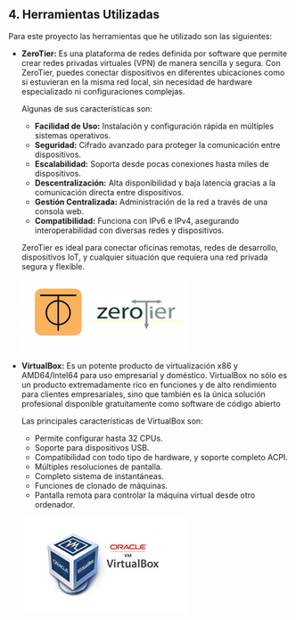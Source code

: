## 4. Herramientas Utilizadas

Para este proyecto las herramientas que he utilizado son las siguientes:

- **ZeroTier:** Es una plataforma de redes definida por     software que permite crear redes privadas virtuales (VPN) de manera sencilla y segura. Con ZeroTier, puedes  conectar dispositivos en diferentes ubicaciones como si     estuvieran en la misma red local, sin necesidad de hardware especializado ni configuraciones complejas.

    Algunas de sus características son:
    - **Facilidad de Uso:** Instalación y configuración rápida en múltiples sistemas operativos.
    - **Seguridad:** Cifrado avanzado para proteger la comunicación entre dispositivos.
    - **Escalabilidad:** Soporta desde pocas conexiones hasta miles de dispositivos.
    - **Descentralización:** Alta disponibilidad y baja latencia gracias a la comunicación directa entre dispositivos.
    - **Gestión Centralizada:** Administración de la red a través de una consola web.
    - **Compatibilidad:** Funciona con IPv6 e IPv4, asegurando interoperabilidad con diversas redes y dispositivos.

    ZeroTier es ideal para conectar oficinas remotas, redes de desarrollo, dispositivos IoT, y cualquier situación que requiera una red privada segura y flexible.

    ![image](/img/zerotier.png)

- **VirtualBox:** Es un potente producto de virtualización x86 y AMD64/Intel64 para uso empresarial y doméstico. VirtualBox no sólo es un producto extremadamente rico en funciones y de alto rendimiento para clientes empresariales, sino que también es la única solución profesional disponible gratuitamente como software de código abierto

    Las principales características de VirtualBox son:
    - Permite configurar hasta 32 CPUs.
    - Soporte para dispositivos USB.
    - Compatibilidad con todo tipo de hardware, y soporte completo ACPI.
    - Múltiples resoluciones de pantalla.
    - Completo sistema de instantáneas.
    - Funciones de clonado de máquinas.
    - Pantalla remota para controlar la máquina virtual desde otro ordenador.

    ![image](/img/VirtualBox.jpg)
    
